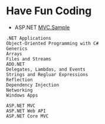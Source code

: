 # Have Fun Coding
* ASP.NET [MVC.Sample](http://redis.chinacloudsites.cn)

```
.NET Applications
Object-Oriented Programming with C#
Generics
Arrays
Files and Streams
ADO.NET
Delegates, Lambdas, and Events
Strings and Regluar Expressions
Reflection
Dependency Injection
Networking
Windows Apps
``` 

```
ASP.NET MVC
ASP.NET Web API
ASP.NET Core MVC
```
